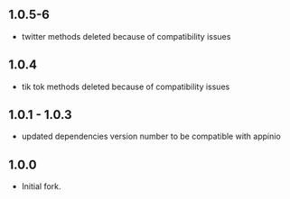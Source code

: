 ## 1.0.5-6

* twitter methods deleted because of compatibility issues

## 1.0.4

* tik tok methods deleted because of compatibility issues

## 1.0.1 - 1.0.3

* updated dependencies version number to be compatible with appinio

## 1.0.0

* Initial fork.
